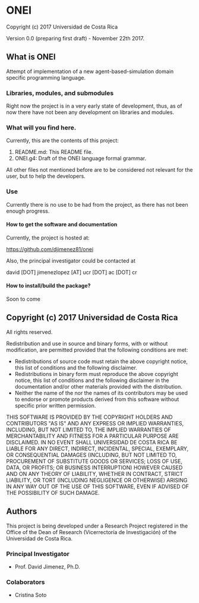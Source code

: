 # ONEI

Copyright (c) 2017 Universidad de Costa Rica

Version 0.0 (preparing first draft) - November 22th 2017.

## What is ONEI

Attempt of implementation of a new agent-based-simulation domain specific 
programming language.

### Libraries, modules, and submodules

Right now the project is in a very early state of development, thus, as of now
there have not been any development on libraries and modules.

### What will you find here.

Currently, this are the contents of this project:

1. README.md: This README file.
2. ONEI.g4: Draft of the ONEI language formal grammar.

All other files not mentioned before are to be considered not relevant for the 
user, but to help the developers. 


### Use

Currently there is no use to be had from the project, as there has not been 
enough progress.

#### How to get the software and documentation

Currently, the project is hosted at: 

https://github.com/djimenez81/onei

Also, the principal investigator could be contacted at

david [DOT] jimenezlopez [AT] ucr [DOT] ac [DOT] cr

#### How to install/build the package?

Soon to come


## Copyright (c) 2017 Universidad de Costa Rica

All rights reserved.

Redistribution and use in source and binary forms, with or without modification,
are permitted provided that the following conditions are met:
  - Redistributions of source code must retain the above copyright notice, this
    list of conditions and the following disclaimer.
  - Redistributions in binary form must reproduce the above copyright notice, 
    this list of conditions and the following disclaimer in the documentation 
    and/or other materials provided with the distribution.
  - Neither the name of the <organization> nor the names of its contributors may 
    be used to endorse or promote products derived from this software without 
    specific prior written permission.

THIS SOFTWARE IS PROVIDED BY THE COPYRIGHT HOLDERS AND CONTRIBUTORS "AS IS" AND 
ANY EXPRESS OR IMPLIED WARRANTIES, INCLUDING, BUT NOT LIMITED TO, THE IMPLIED 
WARRANTIES OF MERCHANTABILITY AND FITNESS FOR A PARTICULAR PURPOSE ARE 
DISCLAIMED. IN NO EVENT SHALL UNIVERSIDAD DE COSTA RICA BE LIABLE FOR ANY 
DIRECT, INDIRECT, INCIDENTAL, SPECIAL, EXEMPLARY, OR CONSEQUENTIAL DAMAGES 
(INCLUDING, BUT NOT LIMITED TO, PROCUREMENT OF SUBSTITUTE GOODS OR SERVICES; 
LOSS OF USE, DATA, OR PROFITS; OR BUSINESS INTERRUPTION) HOWEVER CAUSED AND ON 
ANY THEORY OF LIABILITY, WHETHER IN CONTRACT, STRICT LIABILITY, OR TORT 
(INCLUDING NEGLIGENCE OR OTHERWISE) ARISING IN ANY WAY OUT OF THE USE OF THIS 
SOFTWARE, EVEN IF ADVISED OF THE POSSIBILITY OF SUCH DAMAGE.

## Authors

This project is being developed under a Research Project registered in the 
Office of the Dean of Research (Vicerrectoría de Investigación) of the 
Universidad de Costa Rica.

### Principal Investigator

* Prof. David Jimenez, Ph.D. 

### Colaborators

* Cristina Soto
